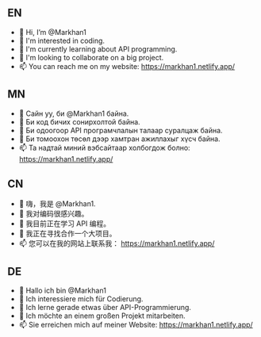 ## EN
- 👋 Hi, I’m @Markhan1
- 👀 I'm interested in coding.
- 🌱 I'm currently learning about API programming.
- 💞️ I'm looking to collaborate on a big project.
- 📫 You can reach me on my website: https://markhan1.netlify.app/

## MN
- 👋 Сайн уу, би @Markhan1 байна.
- 👀 Би код бичих сонирхолтой байна.
- 🌱 Би одоогоор API програмчлалын талаар суралцаж байна.
- 💞️ Би томоохон төсөл дээр хамтран ажиллахыг хүсч байна.
- 📫 Та надтай миний вэбсайтаар холбогдож болно: https://markhan1.netlify.app/

## CN
- 👋 嗨，我是 @Markhan1.
- 👀 我对编码很感兴趣。
- 🌱 我目前正在学习 API 编程。
- 💞️ 我正在寻找合作一个大项目。
- 📫 您可以在我的网站上联系我： https://markhan1.netlify.app/

## DE
- 👋 Hallo ich bin @Markhan1
- 👀 Ich interessiere mich für Codierung.
- 🌱 Ich lerne gerade etwas über API-Programmierung.
- 💞️ Ich möchte an einem großen Projekt mitarbeiten.
- 📫 Sie erreichen mich auf meiner Website: https://markhan1.netlify.app/

<!---
Markhan1/Markhan1 is a ✨ special ✨ repository because its `README.md` (this file) appears on your GitHub profile.
You can click the Preview link to take a look at your changes.
--->

